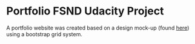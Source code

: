 # Portfolio FSND Udacity Project

A portfolio website was created based on a design mock-up (found 
[here](https://storage.googleapis.com/supplemental_media/udacityu/2655898586/design-mockup-portfolio.pdf))
using a bootstrap grid system.
